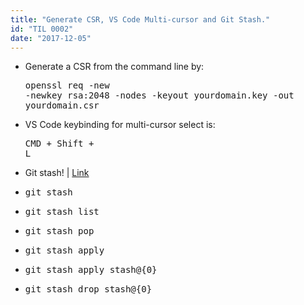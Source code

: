 ```yaml
---
title: "Generate CSR, VS Code Multi-cursor and Git Stash."
id: "TIL 0002"
date: "2017-12-05"
---
```


* Generate a CSR from the command line by: <pre>openssl req -new -newkey rsa:2048 -nodes -keyout yourdomain.key -out yourdomain.csr</pre>
* VS Code keybinding for multi-cursor select is: <pre>CMD + Shift + L</pre>
* Git stash! | [Link](https://git-scm.com/book/en/v1/Git-Tools-Stashing)
* <pre>git stash</pre>
* <pre>git stash list</pre>
* <pre>git stash pop</pre>
* <pre>git stash apply</pre>
* <pre>git stash apply stash@{0}</pre>
* <pre>git stash drop stash@{0}</pre>